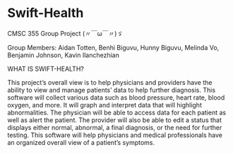 # Swift-Health
CMSC 355 Group Project (〃￣ω￣〃)ゞ

Group Members: Aidan Totten, Benhi Biguvu, Hunny Biguvu, Melinda Vo, Benjamin Johnson, Kavin Ilanchezhian

WHAT IS SWIFT-HEALTH?

This project’s overall view is to help physicians and providers have the ability to view and manage patients’ data to help further diagnosis. This software will collect various data such as blood pressure, heart rate, blood oxygen, and more. It will graph and interpret data that will highlight abnormalities. The physician will be able to access data for each patient as well as alert the patient. The provider will also be able to edit a status that displays either normal, abnormal, a final diagnosis, or the need for further testing. This software will help physicians and medical professionals have an organized overall view of a patient’s symptoms. 
